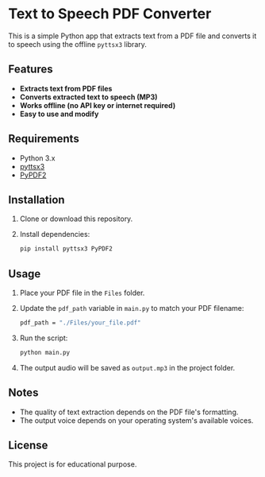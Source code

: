 # Text to Speech PDF Converter

This is a simple Python app that extracts text from a PDF file and converts it to speech using the offline `pyttsx3` library.

## Features

- **Extracts text from PDF files**
- **Converts extracted text to speech (MP3)**
- **Works offline (no API key or internet required)**
- **Easy to use and modify**

## Requirements

- Python 3.x
- [pyttsx3](https://pypi.org/project/pyttsx3/)
- [PyPDF2](https://pypi.org/project/PyPDF2/)

## Installation

1. Clone or download this repository.
2. Install dependencies:

    ```bash
    pip install pyttsx3 PyPDF2
    ```

## Usage

1. Place your PDF file in the `Files` folder.
2. Update the `pdf_path` variable in `main.py` to match your PDF filename:

    ```bash
    pdf_path = "./Files/your_file.pdf"
    ```

3. Run the script:

    ```bash
    python main.py
    ```

4. The output audio will be saved as `output.mp3` in the project folder.

## Notes

- The quality of text extraction depends on the PDF file's formatting.
- The output voice depends on your operating system's available voices.

## License

This project is for educational purpose.
